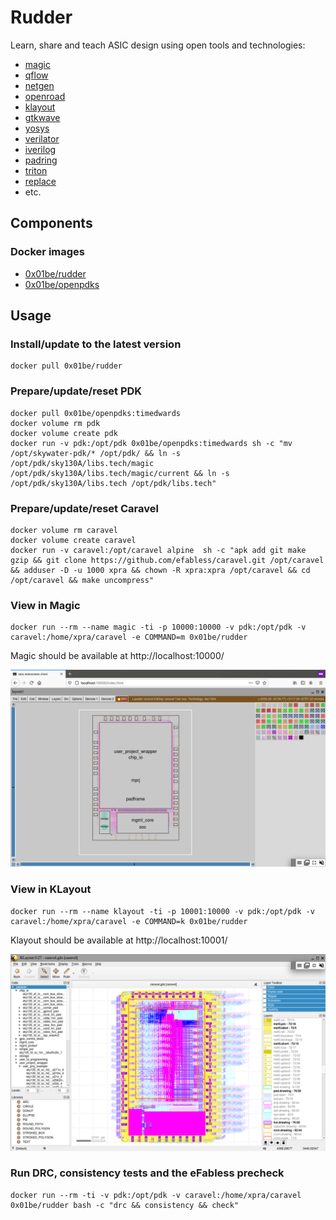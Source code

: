 # Rudder

Learn, share and teach ASIC design using open tools and technologies:

 - [magic](http://opencircuitdesign.com/magic/)
 - [qflow](http://opencircuitdesign.com/qflow/)
 - [netgen](http://opencircuitdesign.com/netgen/)
 - [openroad](https://theopenroadproject.org/)
 - [klayout](https://www.klayout.de/)
 - [gtkwave](http://gtkwave.sourceforge.net/)
 - [yosys](http://www.clifford.at/yosys/)
 - [verilator](https://www.veripool.org/wiki/verilator)
 - [iverilog](http://iverilog.icarus.com/)
 - [padring](https://github.com/YosysHQ/padring)
 - [triton](https://github.com/The-OpenROAD-Project/TritonRoute)
 - [replace](https://github.com/The-OpenROAD-Project/RePlAce)
 - etc.

## Components

### Docker images

 - [0x01be/rudder](https://hub.docker.com/r/0x01be/rudder/)
 - [0x01be/openpdks](https://hub.docker.com/r/0x01be/openpdks/) 

## Usage

### Install/update to the latest version

```
docker pull 0x01be/rudder
```

### Prepare/update/reset PDK

```
docker pull 0x01be/openpdks:timedwards
docker volume rm pdk
docker volume create pdk
docker run -v pdk:/opt/pdk 0x01be/openpdks:timedwards sh -c "mv /opt/skywater-pdk/* /opt/pdk/ && ln -s /opt/pdk/sky130A/libs.tech/magic /opt/pdk/sky130A/libs.tech/magic/current && ln -s /opt/pdk/sky130A/libs.tech /opt/pdk/libs.tech"
```

### Prepare/update/reset Caravel

```
docker volume rm caravel
docker volume create caravel
docker run -v caravel:/opt/caravel alpine  sh -c "apk add git make gzip && git clone https://github.com/efabless/caravel.git /opt/caravel && adduser -D -u 1000 xpra && chown -R xpra:xpra /opt/caravel && cd /opt/caravel && make uncompress"
```

### View in Magic

```
docker run --rm --name magic -ti -p 10000:10000 -v pdk:/opt/pdk -v caravel:/home/xpra/caravel -e COMMAND=m 0x01be/rudder
```

Magic should be available at http://localhost:10000/

![Magic screenshot](screenshots/magic.png)

### View in KLayout

```
docker run --rm --name klayout -ti -p 10001:10000 -v pdk:/opt/pdk -v caravel:/home/xpra/caravel -e COMMAND=k 0x01be/rudder
```

Klayout should be available at http://localhost:10001/

![KLayout screenshot](screenshots/klayout.png)

### Run DRC, consistency tests and the eFabless precheck

```
docker run --rm -ti -v pdk:/opt/pdk -v caravel:/home/xpra/caravel 0x01be/rudder bash -c "drc && consistency && check"
```

